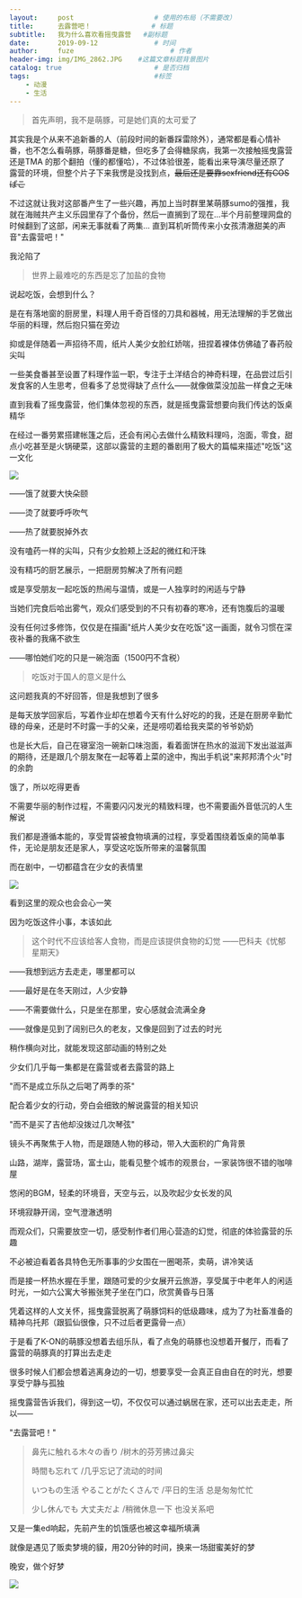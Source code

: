 ```yaml
---
layout:     post   				    # 使用的布局（不需要改）
title:      去露营吧！ 				# 标题 
subtitle:   我为什么喜欢看摇曳露营   #副标题
date:       2019-09-12 				# 时间
author:     fuze 						# 作者
header-img: img/IMG_2862.JPG 	#这篇文章标题背景图片
catalog: true 						# 是否归档
tags:								#标签
    - 动漫
    - 生活
---
```


>首先声明，我不是萌豚，可是她们真的太可爱了

其实我是个从来不追新番的人（前段时间的新番踩雷除外），通常都是看心情补番，也不怎么看萌豚，萌豚番是糖，但吃多了会得糖尿病，我第一次接触摇曳露营还是TMA
的那个翻拍（懂的都懂哈），不过体验很差，能看出来导演尽量还原了露营的环境，但整个片子下来我愣是没找到点，~~最后还是要靠sexfriend还有COS ぱこ~~

不过这就让我对这部番产生了一些兴趣，再加上当时群里某萌豚sumo的强推，我就在海贼共产主义乐园里存了个备份，然后一直搁到了现在...半个月前整理网盘的时候翻到了这部，闲来无事就看了两集...
直到耳机听筒传来小女孩清澈甜美的声音"去露营吧！"

我沦陷了

>世界上最难吃的东西是忘了加盐的食物

说起吃饭，会想到什么？

是在有落地窗的厨房里，料理人用千奇百怪的刀具和器械，用无法理解的手艺做出华丽的料理，然后抱只猫在旁边

抑或是伴随着一声招待不周，纸片人美少女脸红娇喘，扭捏着裸体仿佛磕了春药般尖叫

一些美食番甚至设置了料理作监一职，专注于土洋结合的神奇料理，在品尝过后引发食客的人生思考，但看多了总觉得缺了点什么——就像做菜没加盐一样食之无味

直到我看了摇曳露营，他们集体忽视的东西，就是摇曳露营想要向我们传达的饭桌精华

在经过一番劳累搭建帐篷之后，还会有闲心去做什么精致料理吗，泡面，零食，甜点小吃甚至是火锅硬菜，这部以露营的主题的番剧用了极大的篇幅来描述"吃饭"这一文化

![](https://cdn.jsdelivr.net/gh/NoordZeedebuTirpitz/pic/IMG_2860.JPG)

——饿了就要大快朵颐

——烫了就要呼呼吹气

——热了就要脱掉外衣

没有嗑药一样的尖叫，只有少女脸颊上泛起的微红和汗珠

没有精巧的厨艺展示，一把厨房剪解决了所有问题

或是享受朋友一起吃饭的热闹与温情，或是一人独享时的闲适与宁静

当她们完食后哈出雾气，观众们感受到的不只有初春的寒冷，还有饱腹后的温暖

没有任何过多修饰，仅仅是在描画"纸片人美少女在吃饭"这一画面，就令习惯在深夜补番的我痛不欲生

——哪怕她们吃的只是一碗泡面（1500円不含税）

>吃饭对于国人的意义是什么

这问题我真的不好回答，但是我想到了很多

是每天放学回家后，写着作业却在想着今天有什么好吃的的我，还是在厨房辛勤忙碌的母亲，还是时不时露一手的父亲，还是唠叨着给我夹菜的爷爷奶奶

也是长大后，自己在寝室泡一碗新口味泡面，看着面饼在热水的滋润下发出滋滋声的期待，还是跟几个朋友聚在一起等着上菜的途中，掏出手机说"来邦邦清个火"时的余韵

饿了，所以吃得更香

不需要华丽的制作过程，不需要闪闪发光的精致料理，也不需要画外音低沉的人生解说

我们都是遵循本能的，享受胃袋被食物填满的过程，享受着围绕着饭桌的简单事件，无论是朋友还是家人，享受这吃饭所带来的温馨氛围

而在剧中，一切都蕴含在少女的表情里

![](https://cdn.jsdelivr.net/gh/NoordZeedebuTirpitz/pic/Movies%20%26%20TV%202019_9_5%2023_58_46.png)

看到这里的观众也会会心一笑

因为吃饭这件小事，本该如此

>这个时代不应该给客人食物，而是应该提供食物的幻觉
  ——巴科夫《忧郁星期天》


——我想到远方去走走，哪里都可以

——最好是在冬天刚过，人少安静

——不需要做什么，只是坐在那里，安心感就会流满全身

——就像是见到了阔别已久的老友，又像是回到了过去的时光

稍作横向对比，就能发现这部动画的特别之处

少女们几乎每一集都是在露营或者去露营的路上

"而不是成立乐队之后喝了两季的茶"

配合着少女的行动，旁白会细致的解说露营的相关知识

"而不是买了吉他却没拨过几次琴弦"

镜头不再聚焦于人物，而是跟随人物的移动，带入大面积的广角背景

山路，湖岸，露营场，富士山，能看见整个城市的观景台，一家装饰很不错的咖啡屋

悠闲的BGM，轻柔的环境音，天空与云，以及吹起少女长发的风

环境寂静开阔，空气澄澈透明

而观众们，只需要放空一切，感受制作者们用心营造的幻觉，彻底的体验露营的乐趣

不必被迫看着各具特色无所事事的少女围在一圈喝茶，卖萌，讲冷笑话

而是接一杯热水握在手里，跟随可爱的少女展开云旅游，享受属于中老年人的闲适时光，一如六公寓大爷搬张凳子坐在门口，欣赏黄昏与日落

凭着这样的人文关怀，摇曳露营脱离了萌豚饲料的低级趣味，成为了为社畜准备的精神乌托邦（跟狐仙很像，只不过后者更露骨一点）

于是看了K-ON的萌豚没想着去组乐队，看了点兔的萌豚也没想着开餐厅，而看了露营的萌豚真的打算出去走走

很多时候人们都会想着逃离身边的一切，想要享受一会真正自由自在的时光，想要享受宁静与孤独

摇曳露营告诉我们，得到这一切，不仅仅可以通过蜗居在家，还可以出去走走，所以——

"去露营吧！"

>鼻先に触れる木々の香り /树木的芬芳拂过鼻尖
>
>時間も忘れて /几乎忘记了流动的时间
>
>いつもの生活 やることがたくさんで /平日的生活 总是匆匆忙忙
>
>少し休んでも 大丈夫だよ /稍微休息一下 也没关系吧

又是一集ed响起，先前产生的饥饿感也被这幸福所填满

就像是遇见了贩卖梦境的貘，用20分钟的时间，换来一场甜蜜美好的梦

晚安，做个好梦

![](https://cdn.jsdelivr.net/gh/NoordZeedebuTirpitz/pic/IMG_2861.JPG)
